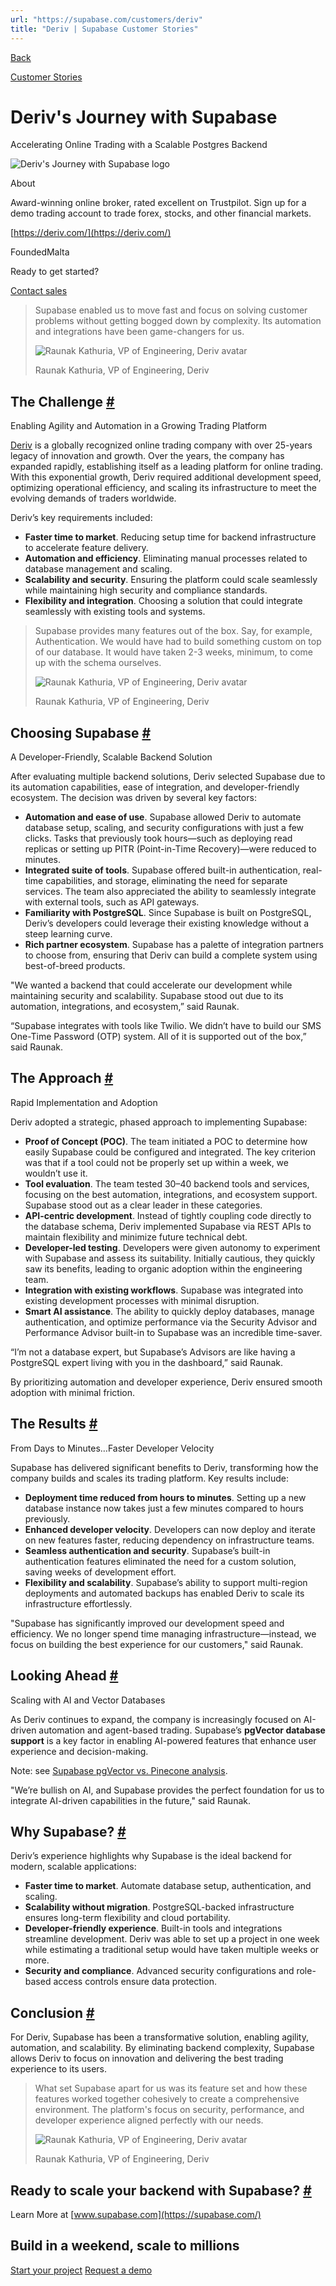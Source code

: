 ```yaml
---
url: "https://supabase.com/customers/deriv"
title: "Deriv | Supabase Customer Stories"
---
```


[Back](https://supabase.com/customers)

[Customer Stories](https://supabase.com/customers)

# Deriv's Journey with Supabase

Accelerating Online Trading with a Scalable Postgres Backend

![Deriv's Journey with Supabase logo](https://supabase.com/_next/image?url=%2Fimages%2Fcustomers%2Flogos%2Fderiv.png&w=3840&q=75&dpl=dpl_7FY8EmFQ6G3YqautJ4Fvh1viLnvu)

About

Award-winning online broker, rated excellent on Trustpilot. Sign up for a demo trading account to trade forex, stocks, and other financial markets.

[https://deriv.com/](https://deriv.com/)

FoundedMalta

Ready to get started?

[Contact sales](https://supabase.com/contact/enterprise)

> Supabase enabled us to move fast and focus on solving customer problems without getting bogged down by complexity. Its automation and integrations have been game-changers for us.
>
> ![Raunak Kathuria, VP of Engineering, Deriv avatar](https://supabase.com/_next/image?url=%2Fimages%2Fblog%2Favatars%2Fraunak-kathuria.jpg&w=64&q=75&dpl=dpl_7FY8EmFQ6G3YqautJ4Fvh1viLnvu)
>
> Raunak Kathuria, VP of Engineering, Deriv

## The Challenge [\#](https://supabase.com/customers/deriv\#the-challenge)

Enabling Agility and Automation in a Growing Trading Platform

[Deriv](https://deriv.com/) is a globally recognized online trading company with over 25-years legacy of innovation and growth. Over the years, the company has expanded rapidly, establishing itself as a leading platform for online trading. With this exponential growth, Deriv required additional development speed, optimizing operational efficiency, and scaling its infrastructure to meet the evolving demands of traders worldwide.

Deriv’s key requirements included:

- **Faster time to market**. Reducing setup time for backend infrastructure to accelerate feature delivery.
- **Automation and efficiency**. Eliminating manual processes related to database management and scaling.
- **Scalability and security**. Ensuring the platform could scale seamlessly while maintaining high security and compliance standards.
- **Flexibility and integration**. Choosing a solution that could integrate seamlessly with existing tools and systems.

> Supabase provides many features out of the box. Say, for example, Authentication. We would have had to build something custom on top of our database. It would have taken 2-3 weeks, minimum, to come up with the schema ourselves.
>
> ![Raunak Kathuria, VP of Engineering, Deriv avatar](https://supabase.com/_next/image?url=%2Fimages%2Fblog%2Favatars%2Fraunak-kathuria.jpg&w=64&q=75&dpl=dpl_7FY8EmFQ6G3YqautJ4Fvh1viLnvu)
>
> Raunak Kathuria, VP of Engineering, Deriv

## Choosing Supabase [\#](https://supabase.com/customers/deriv\#choosing-supabase)

A Developer-Friendly, Scalable Backend Solution

After evaluating multiple backend solutions, Deriv selected Supabase due to its automation capabilities, ease of integration, and developer-friendly ecosystem. The decision was driven by several key factors:

- **Automation and ease of use**. Supabase allowed Deriv to automate database setup, scaling, and security configurations with just a few clicks. Tasks that previously took hours—such as deploying read replicas or setting up PITR (Point-in-Time Recovery)—were reduced to minutes.
- **Integrated suite of tools**. Supabase offered built-in authentication, real-time capabilities, and storage, eliminating the need for separate services. The team also appreciated the ability to seamlessly integrate with external tools, such as API gateways.
- **Familiarity with PostgreSQL**. Since Supabase is built on PostgreSQL, Deriv’s developers could leverage their existing knowledge without a steep learning curve.
- **Rich partner ecosystem**. Supabase has a palette of integration partners to choose from, ensuring that Deriv can build a complete system using best-of-breed products.

"We wanted a backend that could accelerate our development while maintaining security and scalability. Supabase stood out due to its automation, integrations, and ecosystem,” said Raunak.

“Supabase integrates with tools like Twilio. We didn’t have to build our SMS One-Time Password (OTP) system. All of it is supported out of the box,” said Raunak.

## The Approach [\#](https://supabase.com/customers/deriv\#the-approach)

Rapid Implementation and Adoption

Deriv adopted a strategic, phased approach to implementing Supabase:

- **Proof of Concept (POC)**. The team initiated a POC to determine how easily Supabase could be configured and integrated. The key criterion was that if a tool could not be properly set up within a week, we wouldn’t use it.
- **Tool evaluation**. The team tested 30–40 backend tools and services, focusing on the best automation, integrations, and ecosystem support. Supabase stood out as a clear leader in these categories.
- **API-centric development**. Instead of tightly coupling code directly to the database schema, Deriv implemented Supabase via REST APIs to maintain flexibility and minimize future technical debt.
- **Developer-led testing**. Developers were given autonomy to experiment with Supabase and assess its suitability. Initially cautious, they quickly saw its benefits, leading to organic adoption within the engineering team.
- **Integration with existing workflows**. Supabase was integrated into existing development processes with minimal disruption.
- **Smart AI assistance**. The ability to quickly deploy databases, manage authentication, and optimize performance via the Security Advisor and Performance Advisor built-in to Supabase was an incredible time-saver.

“I’m not a database expert, but Supabase’s Advisors are like having a PostgreSQL expert living with you in the dashboard,” said Raunak.

By prioritizing automation and developer experience, Deriv ensured smooth adoption with minimal friction.

## The Results [\#](https://supabase.com/customers/deriv\#the-results)

From Days to Minutes…Faster Developer Velocity

Supabase has delivered significant benefits to Deriv, transforming how the company builds and scales its trading platform. Key results include:

- **Deployment time reduced from hours to minutes**. Setting up a new database instance now takes just a few minutes compared to hours previously.
- **Enhanced developer velocity**. Developers can now deploy and iterate on new features faster, reducing dependency on infrastructure teams.
- **Seamless authentication and security**. Supabase’s built-in authentication features eliminated the need for a custom solution, saving weeks of development effort.
- **Flexibility and scalability**. Supabase’s ability to support multi-region deployments and automated backups has enabled Deriv to scale its infrastructure effortlessly.

"Supabase has significantly improved our development speed and efficiency. We no longer spend time managing infrastructure—instead, we focus on building the best experience for our customers," said Raunak.

## Looking Ahead [\#](https://supabase.com/customers/deriv\#looking-ahead)

Scaling with AI and Vector Databases

As Deriv continues to expand, the company is increasingly focused on AI-driven automation and agent-based
trading. Supabase’s **pgVector database support** is a key factor in enabling AI-powered features that
enhance user experience and decision-making.

Note: see [Supabase pgVector vs. Pinecone analysis](https://supabase.com/blog/pgvector-vs-pinecone).

"We’re bullish on AI, and Supabase provides the perfect foundation for us to integrate AI-driven capabilities in the future," said Raunak.

## Why Supabase? [\#](https://supabase.com/customers/deriv\#why-supabase)

Deriv’s experience highlights why Supabase is the ideal backend for modern, scalable applications:

- **Faster time to market**. Automate database setup, authentication, and scaling.
- **Scalability without migration**. PostgreSQL-backed infrastructure ensures long-term flexibility and cloud portability.
- **Developer-friendly experience**. Built-in tools and integrations streamline development. Deriv was able to set up a project in one week while estimating a traditional setup would have taken multiple weeks or more.
- **Security and compliance**. Advanced security configurations and role-based access controls ensure data protection.

## Conclusion [\#](https://supabase.com/customers/deriv\#conclusion)

For Deriv, Supabase has been a transformative solution, enabling agility, automation, and scalability. By eliminating backend complexity, Supabase allows Deriv to focus on innovation and delivering the best trading experience to its users.

> What set Supabase apart for us was its feature set and how these features worked together cohesively to create a comprehensive environment. The platform's focus on security, performance, and developer experience aligned perfectly with our needs.
>
> ![Raunak Kathuria, VP of Engineering, Deriv avatar](https://supabase.com/_next/image?url=%2Fimages%2Fblog%2Favatars%2Fraunak-kathuria.jpg&w=64&q=75&dpl=dpl_7FY8EmFQ6G3YqautJ4Fvh1viLnvu)
>
> Raunak Kathuria, VP of Engineering, Deriv

## Ready to scale your backend with Supabase? [\#](https://supabase.com/customers/deriv\#ready-to-scale-your-backend-with-supabase)

Learn More at [www.supabase.com](https://supabase.com/)

## Build in a weekend, scale to millions

[Start your project](https://supabase.com/dashboard) [Request a demo](https://supabase.com/contact/sales)